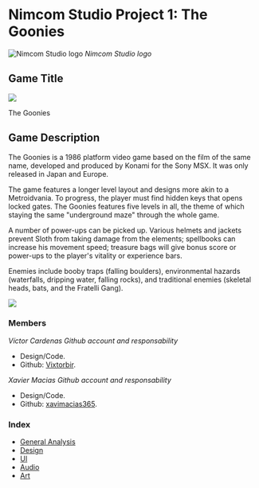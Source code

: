 # Nimcom Studio Project 1: The Goonies

![Nimcom Studio logo](https://github.com/nicobabot/OutZone_AlchemistStudio/blob/master/Wiki%20material/Logo/OutZoneLogo.jpg?raw=true)
_Nimcom Studio logo_

## Game Title
![](https://retroworld.canell.dk/wp-content/uploads/2014/03/msx_goonies-loader_thumb.png)

The Goonies

## Game Description

The Goonies is a 1986 platform video game based on the film of the same name, developed and produced by Konami for the Sony MSX. It was only released in Japan and Europe. 

The game features a longer level layout and designs more akin to a Metroidvania. To progress, the player must find hidden keys that opens locked gates. The Goonies features five levels in all, the theme of which staying the same "underground maze" through the whole game.

A number of power-ups can be picked up. Various helmets and jackets prevent Sloth from taking damage from the elements; spellbooks can increase his movement speed; treasure bags will give bonus score or power-ups to the player's vitality or experience bars.

Enemies include booby traps (falling boulders), environmental hazards (waterfalls, dripping water, falling rocks), and traditional enemies (skeletal heads, bats, and the Fratelli Gang).

![](https://i.ytimg.com/vi/UAR45WMaztY/hqdefault.jpg)

### **Members**

_Víctor Cardenas Github account and responsability_
* Design/Code.
* Github: [Vixtorbir](https://github.com/Vixtorbir).

_Xavier Macias Github account and responsability_
* Design/Code.
* Github: [xavimacias365](https://github.com/xavimacias365).




### Index
* [General Analysis](https://github.com/Vixtorbir/prueba/blob/master/General-Analysis.md)
* [Design](https://github.com/nicobabot/OutZone_AlchemistStudio/wiki/Design)
* [UI](https://github.com/nicobabot/OutZone_AlchemistStudio/wiki/UI)
* [Audio](https://github.com/nicobabot/OutZone_AlchemistStudio/wiki/Audio)
* [Art](https://github.com/nicobabot/OutZone_AlchemistStudio/wiki/Art)
